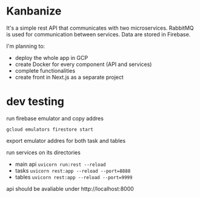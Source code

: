 # Kanbanize

It's a simple rest API that communicates with two microservices. RabbitMQ is used for communication between services. Data are stored in Firebase.

I'm planning to:
- deploy the whole app in GCP
- create Docker for every component (API and services)
- complete functionalities 
- create front in Next.js as a separate project

# dev testing

run firebase emulator and copy addres 

`gcloud emulators firestore start`

export emulator addres for both task and tables

run services on its directories
 - main api `uvicorn run:rest --reload`
 - tasks `uvicorn rest:app --reload --port=8888` 
 - tables `uvicorn rest:app --reload --port=9999`
 
api should be avaliable under http://localhost:8000